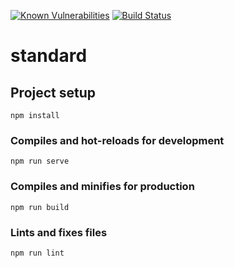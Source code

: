 [![Known Vulnerabilities](https://snyk.io/test/github/dreambo8563/bpit-vue.github.io/badge.svg?targetFile=package.json)](https://snyk.io/test/github/dreambo8563/bpit-vue.github.io?targetFile=package.json)
[![Build Status](https://travis-ci.com/dreambo8563/bpit-vue.github.io.svg?branch=master)](https://travis-ci.com/dreambo8563/bpit-vue.github.io)

# standard

## Project setup

```
npm install
```

### Compiles and hot-reloads for development

```
npm run serve
```

### Compiles and minifies for production

```
npm run build
```

### Lints and fixes files

```
npm run lint
```
